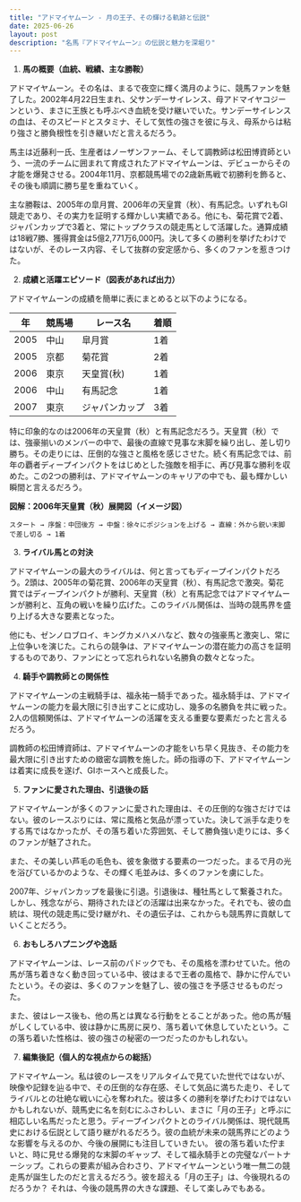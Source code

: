 ```yaml
---
title: "アドマイヤムーン - 月の王子、その輝ける軌跡と伝説"
date: 2025-06-26
layout: post
description: "名馬『アドマイヤムーン』の伝説と魅力を深堀り"
---
```


1. **馬の概要（血統、戦績、主な勝鞍）**

アドマイヤムーン。その名は、まるで夜空に輝く満月のように、競馬ファンを魅了した。2002年4月22日生まれ、父サンデーサイレンス、母アドマイヤコジーンという、まさに王族とも呼ぶべき血統を受け継いでいた。サンデーサイレンスの血は、そのスピードとスタミナ、そして気性の強さを彼に与え、母系からは粘り強さと勝負根性を引き継いだと言えるだろう。

馬主は近藤利一氏、生産者はノーザンファーム、そして調教師は松田博資師という、一流のチームに囲まれて育成されたアドマイヤムーンは、デビューからその才能を爆発させる。2004年11月、京都競馬場での2歳新馬戦で初勝利を飾ると、その後も順調に勝ち星を重ねていく。

主な勝鞍は、2005年の皐月賞、2006年の天皇賞（秋）、有馬記念。いずれもGI競走であり、その実力を証明する輝かしい実績である。他にも、菊花賞で2着、ジャパンカップで3着と、常にトップクラスの競走馬として活躍した。通算成績は18戦7勝、獲得賞金は5億2,771万6,000円。決して多くの勝利を挙げたわけではないが、そのレース内容、そして抜群の安定感から、多くのファンを惹きつけた。


2. **成績と活躍エピソード（図表があれば出力）**

アドマイヤムーンの成績を簡単に表にまとめると以下のようになる。

| 年 | 競馬場 | レース名 | 着順 |
|---|---|---|---|
| 2005 | 中山 | 皐月賞 | 1着 |
| 2005 | 京都 | 菊花賞 | 2着 |
| 2006 | 東京 | 天皇賞(秋) | 1着 |
| 2006 | 中山 | 有馬記念 | 1着 |
| 2007 | 東京 | ジャパンカップ | 3着 |


特に印象的なのは2006年の天皇賞（秋）と有馬記念だろう。天皇賞（秋）では、強豪揃いのメンバーの中で、最後の直線で見事な末脚を繰り出し、差し切り勝ち。その走りには、圧倒的な強さと風格を感じさせた。続く有馬記念では、前年の覇者ディープインパクトをはじめとした強敵を相手に、再び見事な勝利を収めた。この2つの勝利は、アドマイヤムーンのキャリアの中でも、最も輝かしい瞬間と言えるだろう。

**図解：2006年天皇賞（秋）展開図（イメージ図）**

```
スタート → 序盤：中団後方 → 中盤：徐々にポジションを上げる → 直線：外から鋭い末脚で差し切る → 1着
```


3. **ライバル馬との対決**

アドマイヤムーンの最大のライバルは、何と言ってもディープインパクトだろう。2頭は、2005年の菊花賞、2006年の天皇賞（秋）、有馬記念で激突。菊花賞ではディープインパクトが勝利、天皇賞（秋）と有馬記念ではアドマイヤムーンが勝利と、互角の戦いを繰り広げた。このライバル関係は、当時の競馬界を盛り上げる大きな要素となった。

他にも、ゼンノロブロイ、キングカメハメハなど、数々の強豪馬と激突し、常に上位争いを演じた。これらの競争は、アドマイヤムーンの潜在能力の高さを証明するものであり、ファンにとって忘れられない名勝負の数々となった。


4. **騎手や調教師との関係性**

アドマイヤムーンの主戦騎手は、福永祐一騎手であった。福永騎手は、アドマイヤムーンの能力を最大限に引き出すことに成功し、幾多の名勝負を共に戦った。2人の信頼関係は、アドマイヤムーンの活躍を支える重要な要素だったと言えるだろう。

調教師の松田博資師は、アドマイヤムーンの才能をいち早く見抜き、その能力を最大限に引き出すための緻密な調教を施した。師の指導の下、アドマイヤムーンは着実に成長を遂げ、GIホースへと成長した。


5. **ファンに愛された理由、引退後の話**

アドマイヤムーンが多くのファンに愛された理由は、その圧倒的な強さだけではない。彼のレースぶりには、常に風格と気品が漂っていた。決して派手な走りをする馬ではなかったが、その落ち着いた雰囲気、そして勝負強い走りには、多くのファンが魅了された。

また、その美しい芦毛の毛色も、彼を象徴する要素の一つだった。まるで月の光を浴びているかのような、その輝く毛並みは、多くのファンを虜にした。

2007年、ジャパンカップを最後に引退。引退後は、種牡馬として繋養された。しかし、残念ながら、期待されたほどの活躍は出来なかった。それでも、彼の血統は、現代の競走馬に受け継がれ、その遺伝子は、これからも競馬界に貢献していくことだろう。


6. **おもしろハプニングや逸話**

アドマイヤムーンは、レース前のパドックでも、その風格を漂わせていた。他の馬が落ち着きなく動き回っている中、彼はまるで王者の風格で、静かに佇んでいたという。その姿は、多くのファンを魅了し、彼の強さを予感させるものだった。

また、彼はレース後も、他の馬とは異なる行動をとることがあった。他の馬が騒がしくしている中、彼は静かに馬房に戻り、落ち着いて休息していたという。この落ち着いた性格は、彼の強さの秘密の一つだったのかもしれない。


7. **編集後記（個人的な視点からの総括）**

アドマイヤムーン。私は彼のレースをリアルタイムで見ていた世代ではないが、映像や記録を辿る中で、その圧倒的な存在感、そして気品に満ちた走り、そしてライバルとの壮絶な戦いに心を奪われた。彼は多くの勝利を挙げたわけではないかもしれないが、競馬史に名を刻むにふさわしい、まさに「月の王子」と呼ぶに相応しい名馬だったと思う。ディープインパクトとのライバル関係は、現代競馬史における伝説として語り継がれるだろう。彼の血統が未来の競馬界にどのような影響を与えるのか、今後の展開にも注目していきたい。  彼の落ち着いた佇まいと、時に見せる爆発的な末脚のギャップ、そして福永騎手との完璧なパートナーシップ。これらの要素が組み合わさり、アドマイヤムーンという唯一無二の競走馬が誕生したのだと言えるだろう。彼を超える「月の王子」は、今後現れるのだろうか？  それは、今後の競馬界の大きな課題、そして楽しみでもある。
